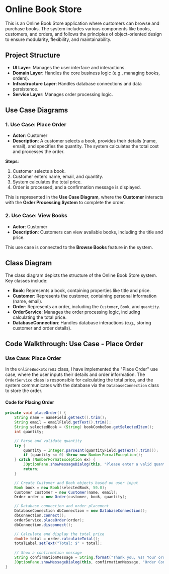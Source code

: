# Online Book Store

This is an Online Book Store application where customers can browse and purchase books. The system includes various components like books, customers, and orders, and follows the principles of object-oriented design to ensure modularity, flexibility, and maintainability.

## Project Structure

- **UI Layer**: Manages the user interface and interactions.
- **Domain Layer**: Handles the core business logic (e.g., managing books, orders).
- **Infrastructure Layer**: Handles database connections and data persistence.
- **Service Layer**: Manages order processing logic.

## Use Case Diagrams

### 1. **Use Case: Place Order**
   - **Actor**: Customer
   - **Description**: A customer selects a book, provides their details (name, email), and specifies the quantity. The system calculates the total cost and processes the order.

   **Steps**:
   1. Customer selects a book.
   2. Customer enters name, email, and quantity.
   3. System calculates the total price.
   4. Order is processed, and a confirmation message is displayed.

   This is represented in the **Use Case Diagram**, where the **Customer** interacts with the **Order Processing System** to complete the order.

### 2. **Use Case: View Books**
   - **Actor**: Customer
   - **Description**: Customers can view available books, including the title and price.

   This use case is connected to the **Browse Books** feature in the system.

## Class Diagram

The class diagram depicts the structure of the Online Book Store system. Key classes include:

- **Book**: Represents a book, containing properties like title and price.
- **Customer**: Represents the customer, containing personal information (name, email).
- **Order**: Represents an order, including the `Customer`, `Book`, and `quantity`.
- **OrderService**: Manages the order processing logic, including calculating the total price.
- **DatabaseConnection**: Handles database interactions (e.g., storing customer and order details).

## Code Walkthrough: Use Case - Place Order

### **Use Case: Place Order**
In the `OnlineBookStoreUI` class, I have implemented the "Place Order" use case, where the user inputs their details and order information. The `OrderService` class is responsible for calculating the total price, and the system communicates with the database via the `DatabaseConnection` class to store the order.

#### Code for Placing Order

```java
private void placeOrder() {
    String name = nameField.getText().trim();
    String email = emailField.getText().trim();
    String selectedBook = (String) bookComboBox.getSelectedItem();
    int quantity;

    // Parse and validate quantity
    try {
        quantity = Integer.parseInt(quantityField.getText().trim());
        if (quantity <= 0) throw new NumberFormatException();
    } catch (NumberFormatException ex) {
        JOptionPane.showMessageDialog(this, "Please enter a valid quantity greater than 0.", "Input Error", JOptionPane.ERROR_MESSAGE);
        return;
    }

    // Create Customer and Book objects based on user input
    Book book = new Book(selectedBook, 50.0);
    Customer customer = new Customer(name, email);
    Order order = new Order(customer, book, quantity);

    // Database connection and order placement
    DatabaseConnection dbConnection = new DatabaseConnection();
    dbConnection.connect();
    orderService.placeOrder(order);
    dbConnection.disconnect();

    // Calculate and display the total price
    double total = order.calculateTotal();
    totalLabel.setText("Total: $" + total);
    
    // Show a confirmation message
    String confirmationMessage = String.format("Thank you, %s! Your order has been placed successfully. Total Price: $%.2f", name, total);
    JOptionPane.showMessageDialog(this, confirmationMessage, "Order Confirmation", JOptionPane.INFORMATION_MESSAGE);
}
